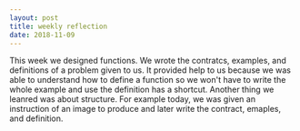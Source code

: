 ```yaml
---
layout: post
title: weekly reflection
date: 2018-11-09 
---
```


This week we designed functions. We wrote the contratcs, examples, and definitions of a problem given to us. It provided help to us because we was able to understand how to define a function so we won't have to write the whole example and use the definition has a shortcut. Another thing we leanred was about structure. For example today, we was given an instruction of an image to produce and later write the contract, emaples, and definition.  

